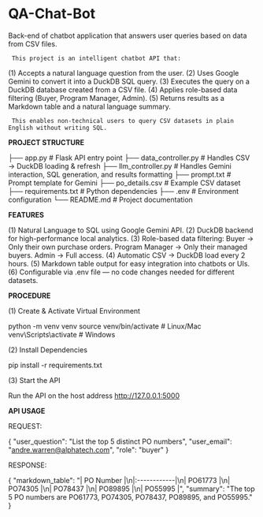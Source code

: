 # QA-Chat-Bot
Back-end of chatbot application that answers user queries based on data from CSV files.

     This project is an intelligent chatbot API that:

(1) Accepts a natural language question from the user.
(2) Uses Google Gemini to convert it into a DuckDB SQL query.
(3) Executes the query on a DuckDB database created from a CSV file.
(4) Applies role-based data filtering (Buyer, Program Manager, Admin).
(5) Returns results as a Markdown table and a natural language summary.
     
     This enables non-technical users to query CSV datasets in plain English without writing SQL.

**PROJECT STRUCTURE**

├── app.py                # Flask API entry point
├── data_controller.py    # Handles CSV → DuckDB loading & refresh
├── llm_controller.py     # Handles Gemini interaction, SQL generation, and results formatting
├── prompt.txt             # Prompt template for Gemini
├── po_details.csv         # Example CSV dataset
├── requirements.txt       # Python dependencies
├── .env                   # Environment configuration
└── README.md              # Project documentation

**FEATURES**

(1) Natural Language to SQL using Google Gemini API.
(2) DuckDB backend for high-performance local analytics.
(3) Role-based data filtering:
      Buyer → Only their own purchase orders.
      Program Manager → Only their managed buyers.
      Admin → Full access.
(4) Automatic CSV → DuckDB load every 2 hours.
(5) Markdown table output for easy integration into chatbots or UIs.
(6) Configurable via .env file — no code changes needed for different datasets.

**PROCEDURE**

(1) Create & Activate Virtual Environment

python -m venv venv
source venv/bin/activate      # Linux/Mac
venv\Scripts\activate         # Windows

(2) Install Dependencies

pip install -r requirements.txt

(3) Start the API

Run the API on the host address http://127.0.0.1:5000

**API USAGE**

REQUEST:

{
  "user_question": "List the top 5 distinct PO numbers",
  "user_email": "andre.warren@alphatech.com",
  "role": "buyer"
}

RESPONSE: 

{
    "markdown_table": "| PO Number   |\n|:------------|\n| PO61773     |\n| PO74305     |\n| PO78437     |\n| PO89895     |\n| PO55995     |",
    "summary": "The top 5 PO numbers are PO61773, PO74305, PO78437, PO89895, and PO55995."
}

